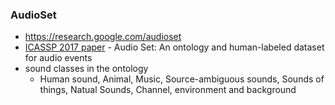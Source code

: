 ### AudioSet
* https://research.google.com/audioset
* [ICASSP 2017 paper](https://ai.google/research/pubs/pub45857) - Audio Set: An ontology and human-labeled dataset for audio events
* sound classes in the ontology
  - Human sound, Animal, Music, Source-ambiguous sounds, Sounds of things, Natual Sounds, Channel, environment and background

### 
